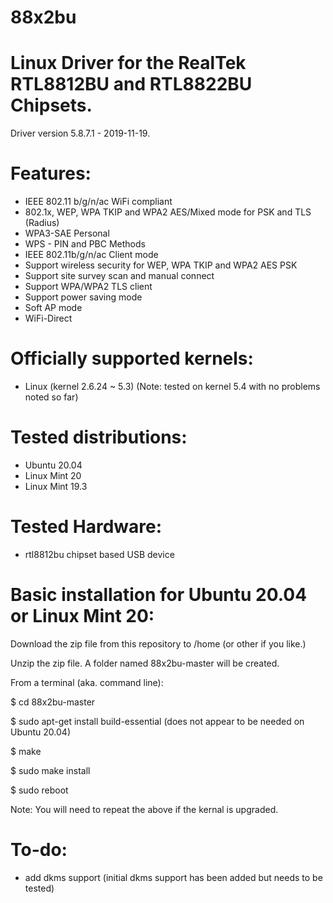 # 88x2bu

# Linux Driver for the RealTek RTL8812BU and RTL8822BU Chipsets.

Driver version 5.8.7.1 - 2019-11-19.

# Features:

- IEEE 802.11 b/g/n/ac WiFi compliant
- 802.1x, WEP, WPA TKIP and WPA2 AES/Mixed mode for PSK and TLS (Radius)
- WPA3-SAE Personal
- WPS - PIN and PBC Methods
- IEEE 802.11b/g/n/ac Client mode
- Support wireless security for WEP, WPA TKIP and WPA2 AES PSK
- Support site survey scan and manual connect
- Support WPA/WPA2 TLS client
- Support power saving mode
- Soft AP mode
- WiFi-Direct

# Officially supported kernels:

- Linux (kernel 2.6.24 ~ 5.3) 
(Note: tested on kernel 5.4 with no problems noted so far)

# Tested distributions:

- Ubuntu 20.04
- Linux Mint 20
- Linux Mint 19.3

# Tested Hardware:

- rtl8812bu chipset based USB device

# Basic installation for Ubuntu 20.04 or Linux Mint 20:

Download the zip file from this repository to /home (or other if you like.)

Unzip the zip file. A folder named 88x2bu-master will be created.

From a terminal (aka. command line):

$ cd 88x2bu-master

$ sudo apt-get install build-essential (does not appear to be needed on Ubuntu 20.04)

$ make

$ sudo make install

$ sudo reboot

Note: You will need to repeat the above if the kernal is upgraded. 

# To-do:

- add dkms support (initial dkms support has been added but needs to be tested)



